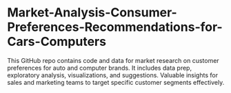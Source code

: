 # Market-Analysis-Consumer-Preferences-Recommendations-for-Cars-Computers
This GitHub repo contains code and data for market research on customer preferences for auto and computer brands. It includes data prep, exploratory analysis, visualizations, and suggestions. Valuable insights for sales and marketing teams to target specific customer segments effectively.
